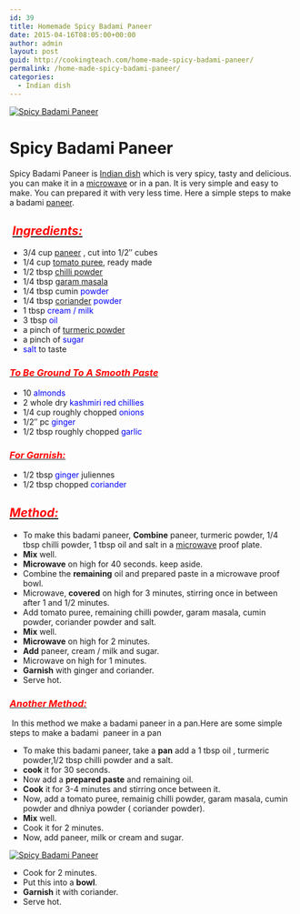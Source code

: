 ```yaml
---
id: 39
title: Homemade Spicy Badami Paneer
date: 2015-04-16T08:05:00+00:00
author: admin
layout: post
guid: http://cookingteach.com/home-made-spicy-badami-paneer/
permalink: /home-made-spicy-badami-paneer/
categories:
  - Indian dish
---
```


[![Spicy Badami Paneer](http://4.bp.blogspot.com/-brNfo8VSkUY/VS9jo7Dz4WI/AAAAAAAAAQk/neYht8KZGJI/s1600/badami.jpg "Spicy Badami Paneer")](http://4.bp.blogspot.com/-brNfo8VSkUY/VS9jo7Dz4WI/AAAAAAAAAQk/neYht8KZGJI/s1600/badami.jpg)

# Spicy Badami Paneer

Spicy Badami Paneer is [Indian dish](http://en.wikipedia.org/wiki/Indian_cuisine "Indian cuisine") which is very spicy, tasty and delicious. you can make it in a [microwave](http://en.wikipedia.org/wiki/Microwave "Microwave") or in a pan. It is very simple and easy to make. You can prepared it with very less time. Here a simple steps to make a badami [paneer](http://en.wikipedia.org/wiki/Paneer "Paneer").

##  **_<u><span style="color: red;">Ingredients:</span></u>_**

*   3/4 cup [paneer](http://en.wikipedia.org/wiki/Paneer "Paneer") , cut into 1/2″ cubes
*   1/4 cup [tomato puree](http://en.wikipedia.org/wiki/Tomato_pur%C3%A9e "Tomato purée"), ready made
*   1/2 tbsp [chilli powder](http://en.wikipedia.org/wiki/Chili_powder "Chili powder")
*   1/4 tbsp [garam masala](http://en.wikipedia.org/wiki/Garam_masala "Garam masala")
*   1/4 tbsp cumin <span style="color: blue;">powder</span>
*   1/4 tbsp [coriander](http://en.wikipedia.org/wiki/Coriander "Coriander") <span style="color: blue;">powder</span>
*   1 tbsp <span style="color: blue;">cream / milk</span>
*   3 tbsp <span style="color: blue;">oil</span>
*   a pinch of [turmeric powder](http://en.wikipedia.org/wiki/Turmeric "Turmeric")
*   a pinch of <span style="color: blue;">sugar</span>
*   <span style="color: blue;">salt</span> to taste

### **_<u><span style="color: red;">To Be Ground To A Smooth Paste</span></u>_**

*   10 <span style="color: blue;">almonds</span>
*   2 whole dry <span style="color: blue;">kashmiri red chillies</span>
*   1/4 cup roughly chopped <span style="color: blue;">onions</span>
*   1/2″ pc <span style="color: blue;">ginger</span>
*   1/2 tbsp roughly chopped <span style="color: blue;">garlic</span>

### _<u><span style="color: red;">For Garnish:</span></u>_

*   1/2 tbsp <span style="color: blue;">ginger</span> juliennes
*   1/2 tbsp chopped <span style="color: blue;">coriander</span>

## _<u><span style="color: red;">Method:</span></u>_

*   To make this badami paneer, **Combine** paneer, turmeric powder, 1/4 tbsp chilli powder, 1 tbsp oil and salt in a [microwave](http://en.wikipedia.org/wiki/Microwave "Microwave") proof plate.
*   **Mix** well.
*   **Microwave** on high for 40 seconds. keep aside.
*   Combine the **remaining** oil and prepared paste in a microwave proof bowl.
*   Microwave, **covered** on high for 3 minutes, stirring once in between after 1 and 1/2 minutes.
*   Add tomato puree, remaining chilli powder, garam masala, cumin powder, coriander powder and salt.
*   **Mix** well.
*   **Microwave** on high for 2 minutes.
*   **Add** paneer, cream / milk and sugar.
*   Microwave on high for 1 minutes.
*   **Garnish** with ginger and coriander.
*   Serve hot.

### _<u><span style="color: red;">Another Method:</span></u>_

 In this method we make a badami paneer in a pan.Here are some simple steps to make a badami  paneer in a pan

*   To make this badami paneer, take a **pan** add a 1 tbsp oil , turmeric powder,1/2 tbsp chilli powder and a salt.
*   **cook** it for 30 seconds.
*   Now add a **prepared paste** and remaining oil.
*   **Cook** it for 3-4 minutes and stirring once between it.
*   Now, add a tomato puree, remainig chilli powder, garam masala, cumin powder and dhniya powder ( coriander powder).
*   **Mix** well.
*   Cook it for 2 minutes.
*   Now, add paneer, milk or cream and sugar.

[![Spicy Badami Paneer](http://1.bp.blogspot.com/-eyhwdRI4DWY/VS9kUjbT-hI/AAAAAAAAAQs/jtHJTttHj1I/s1600/IMG_0841.JPG "Spicy Badami Paneer")](http://1.bp.blogspot.com/-eyhwdRI4DWY/VS9kUjbT-hI/AAAAAAAAAQs/jtHJTttHj1I/s1600/IMG_0841.JPG)

*   Cook for 2 minutes.
*   Put this into a **bowl**.
*   **Garnish** it with coriander.
*   Serve hot.
